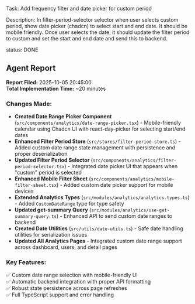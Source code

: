 Task: Add frequency filter and date picker for custom period

Description: In filter-period-selector selector when user selects custom period, show date picker (chadcn) to select start and end date. It should be mobile friendly. Once user selects the date, it should update the filter period to custom and set the start and end date and send this to backend.

status: DONE

## Agent Report

**Report Filed:** 2025-10-05 20:45:00  
**Total Implementation Time:** ~20 minutes

### Changes Made:

- **Created Date Range Picker Component** (`src/components/analytics/date-range-picker.tsx`) - Mobile-friendly calendar using Chadcn UI with react-day-picker for selecting start/end dates
- **Enhanced Filter Period Store** (`src/stores/filter-period-store.ts`) - Added custom date range state management with persistence and proper deserialization
- **Updated Filter Period Selector** (`src/components/analytics/filter-period-selector.tsx`) - Integrated date picker UI that appears when "custom" period is selected
- **Enhanced Mobile Filter Sheet** (`src/components/analytics/mobile-filter-sheet.tsx`) - Added custom date picker support for mobile devices
- **Extended Analytics Types** (`src/modules/analytics/analytics.types.ts`) - Added `CustomDateRange` type for type safety
- **Updated get-summary Query** (`src/modules/analytics/use-get-summary-query.ts`) - Enhanced API to send custom date ranges to backend
- **Created Date Utilities** (`src/utils/date-utils.ts`) - Safe date handling utilities for serialization issues
- **Updated All Analytics Pages** - Integrated custom date range support across dashboard, users, and detail pages

### Key Features:
✅ Custom date range selection with mobile-friendly UI  
✅ Automatic backend integration with proper API formatting  
✅ Robust state persistence across page refreshes  
✅ Full TypeScript support and error handling
